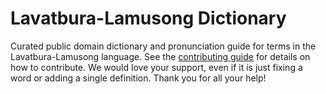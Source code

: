 
# Lavatbura-Lamusong Dictionary

Curated public domain dictionary and pronunciation guide for terms in the Lavatbura-Lamusong language. See the [contributing guide](https://github.com/drumworkteam/term/blob/make/.github/contributing.md) for details on how to contribute. We would love your support, even if it is just fixing a word or adding a single definition. Thank you for all your help!